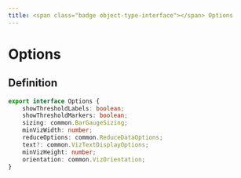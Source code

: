 ```yaml
---
title: <span class="badge object-type-interface"></span> Options
---
```

# <span class="badge object-type-interface"></span> Options

## Definition

```typescript
export interface Options {
	showThresholdLabels: boolean;
	showThresholdMarkers: boolean;
	sizing: common.BarGaugeSizing;
	minVizWidth: number;
	reduceOptions: common.ReduceDataOptions;
	text?: common.VizTextDisplayOptions;
	minVizHeight: number;
	orientation: common.VizOrientation;
}

```
